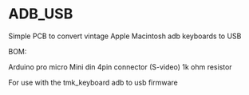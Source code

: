# ADB_USB

Simple PCB to convert vintage Apple Macintosh adb keyboards to USB

BOM:

Arduino pro micro
Mini din 4pin connector (S-video)
1k ohm resistor

For use with the tmk_keyboard adb to usb firmware
